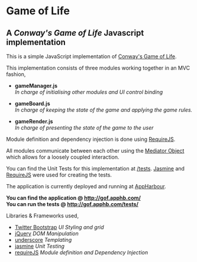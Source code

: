 **Game of Life**
================

A *Conway's Game of Life* Javascript implementation
---------------------------------------------------

This is a simple JavaScript implementation of [Conway's Game of Life](http://en.wikipedia.org/wiki/Conway's_Game_of_Life).

This implementation consists of three modules working together in an MVC fashion, 

* **gameManager.js**  
  *In charge of initialising other modules and UI control binding*

* **gameBoard.js**  
  *In charge of keeping the state of the game and applying the game rules.*

* **gameRender.js**  
  *In charge of presenting the state of the game to the user*

Module definition and dependency injection is done using [RequireJS](http://requirejs.org/).

All modules communicate between each other using the [Mediator Object](http://addyosmani.com/resources/essentialjsdesignpatterns/book/#mediatorpatternjavascript) which allows for a loosely coupled interaction. 

You can find the Unit Tests for this implementation at [/tests](https://github.com/cabralmartin/gof/tree/master/tests). [Jasmine](http://pivotal.github.com/jasmine/) and [RequireJS](http://requirejs.org/) were used for creating the tests.

The application is currently deployed and running at [AppHarbour](https://appharbor.com/).  

**You can find the application @ <http://gof.apphb.com/>**  
**You can run the tests @ <http://gof.apphb.com/tests/>**

Libraries & Frameworks used,

* [Twitter Bootstrap](http://twitter.github.com/bootstrap/) *UI Styling and grid*
* [jQuery](http://jquery.com/) *DOM Manipulation*
* [underscore](http://underscorejs.org/) *Templating*
* [jasmine](http://pivotal.github.com/jasmine/) *Unit Testing*
* [requireJS](http://requirejs.org/) *Module definition and Dependency Injection*
